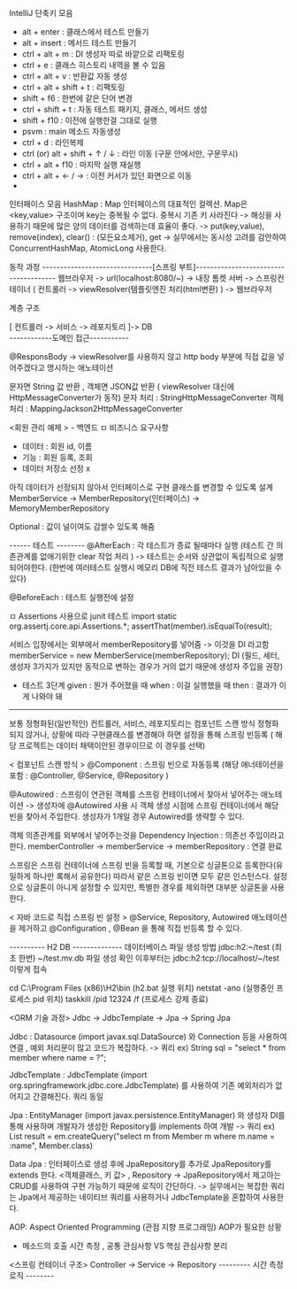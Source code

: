 IntelliJ 단축키 모음 
- alt + enter : 클래스에서 테스트 만들기 
- alt + insert : 메서드 테스트 만들기 
- ctrl + alt + m : DI 생성자 따로 바깥으로 리팩토링 
- ctrl + e : 클래스 히스토리 내역을 볼 수 있음 
- ctrl + alt + v : 반환값 자동 생성 
- ctrl + alt + shift + t : 리팩토링 
- shift + f6 : 한번에 같은 단어 변경 
- ctrl + shift + t : 자동 테스트 패키지, 클래스, 메서드 생성 
- shift + f10 : 이전에 실행한걸 그대로 실행 
- psvm : main 메소드 자동생성 
- ctrl + d : 라인복제 
- ctrl (or) alt + shift + ↑ / ↓ : 라인 이동 (구문 안에서만, 구문무시) 
- ctrl + alt + f10 : 마지막 실행 재실행 
- ctrl + alt + <- / -> : 이전 커서가 있던 화면으로 이동 
- 
인터페이스 모음 
HashMap : Map 인터페이스의 대표적인 컬렉션. Map은 <key,value> 구조이며  key는 중복될 수 없다. 중복시 기존 키 사라진다 
-> 해싱을 사용하기 때문에 많은 양의 데이터를 검색하는데 효율이 좋다. 
-> put(key,value), remove(index), clear() : (모든요소제거), get 
-> 실무에서는 동시성 고려를 감안하여 ConcurrentHashMap, AtomicLong 사용한다. 

동작 과정 
                                      -------------------------------[스프링 부트]--------------------------------------
웹브라우저 -> url(localhost:8080/~) -> 내장 톰켓 서버 -> 스프링컨테이너 ( 컨트롤러 -> viewResolver(템플릿엔진 처리(html변환) ) ->  웹브라우저 

계층 구조

[ 컨트롤러 -> 서비스 -> 레포지토리 ]-> DB                       
------------도메인 접근-----------


@ResponsBody 
-> viewResolver를 사용하지 않고 http body 부분에 직접 값을 넣어주겠다고 명시하는 애노테이션 

문자면 String 값 반환 , 객체면 JSON값 반환 ( viewResolver 대신에 HttpMessageConverter가 동작)
<HttpMessageConverter>
문자 처리 : StringHttpMessageConverter
객체 처리 : MappingJackson2HttpMessageConverter 

<회원 관리 예제 > - 백엔드 
ㅁ 비즈니스 요구사항 
- 데이터 : 회원 id, 이름 
- 기능 : 회원 등록, 조회
- 데이터 저장소 선정 x 

아직 데이터가 선정되지 않아서 인터페이스로 구현 클래스를 변경할 수 있도록 설계 
MemberService -> MemberRepository(인터페이스) -> MemoryMemberRepository 

Optional : 값이 널이여도 감쌀수 있도록 해줌 
  
------ 테스트 --------
@AfterEach : 각 테스트가 종료 될때마다 실행  (테스트 간 의존관계를 없애기위한 clear 작업 처리 ) 
-> 테스트는 순서와 상관없이 독립적으로 실행되어야한다. (한번에 여러테스트 실행시 메모리 DB에 직전 테스트 결과가 남아있을 수 있다) 
  
@BeforeEach : 테스트 실행전에 설정   
  
ㅁ Assertions 사용으로 junit 테스트
import static org.assertj.core.api.Assertions.*;
assertThat(member).isEqualTo(result);
 
서비스 입장에서는 외부에서 memberRepository를 넣어줌 -> 이것을 DI 라고함 
memberService = new MemberService(memberRepository);
DI (필드, 세터, 생성자 3가지가 있지만 동적으로 변하는 경우가 거의 없기 때문에 생성자 주입을 권장) 
  
- 테스트 3단계 
  given : 뭔가 주어졌을 때 
  when : 이걸 실행했을 때
  then : 결과가 이게 나와야 돼 
  
-------------------------
보통 정형화된(일반적인) 컨트롤러, 서비스, 레포지토리는 컴포넌트 스캔 방식
정형화 되지 않거나, 상황에 따라 구현클래스를 변경해야 하면 설정을 통해 스프링 빈등록 ( 해당 프로젝트는 데이터 채택이안된 경우이므로 이 경우를 선택) 
  
 < 컴포넌트 스캔 방식 >
@Component : 스프링 빈으로 자동등록 (해당 애너테이션을 포함 : @Controller, @Service, @Repository ) 
  
@Autowired : 스프링이 연관된 객체를 스프링 컨테이너에서 찾아서 넣어주는 애노테이션 
  -> 생성자에 @Autowired 사용 시 객체 생성 시점에 스프링 컨테이너에서 해당 빈을 찾아서 주입한다. 생성자가 1개일 경우 Autowired를 생략할 수 있다.
  
객체 의존관계를 외부에서 넣어주는것을 Dependency Injection : 의존선 주입이라고 한다. 
memberController -> memberService -> memberRepository : 연결 완료 

스프링은 스프링 컨테이너에 스프링 빈을 등록할 때, 기본으로 싱글톤으로 등록한다(유일하게 하나만 록해서 공유한다) 
따라서 같은 스프링 빈이면 모두 같은 인스턴스다. 설정으로 싱글톤이 아니게 설정할 수 있지만, 특별한 경우를 제외하면 대부분 싱글톤을 사용한다.

 < 자바 코드로 직접 스프링 빈 설정 >
@Service, Repository, Autowired 애노테이션을 제거하고 
@Configuration , @Bean 을 통해 직접 빈등록 할 수 있다. 
   
   
---------- H2 DB --------------
데이터베이스 파일 생성 방법
jdbc:h2:~/test (최초 한번)
~/test.mv.db 파일 생성 확인
이후부터는 jdbc:h2:tcp://localhost/~/test 이렇게 접속
   
cd C:\Program Files (x86)\H2\bin (h2.bat 실행 위치) 
netstat -ano (실행중인 프로세스  pid 위치)
taskkill /pid 12324 /f (프로세스 강제 종료)

 <ORM 기술 과정>
 Jdbc -> JdbcTemplate -> Jpa -> Spring Jpa 
   
 Jdbc : Datasource (import javax.sql.DataSource) 와 Connection 등을 사용하여 연결 , 예외 처리문이 많고 코드가 복잡하다. 
   -> 쿼리 ex) String sql = "select * from member where name = ?";
  
 JdbcTemplate : JdbcTemplate (import org.springframework.jdbc.core.JdbcTemplate) 를 사용하여 기존 예외처리가 없어지고 간결해진다. 쿼리 동일 
 
 Jpa : EntityManager (import javax.persistence.EntityManager) 와 생성자 DI를 통해 사용하며 개발자가 생성한 Repository를 implements 하여 개발
   -> 쿼리 ex)  List<Member> result = em.createQuery("select m from Member m where m.name = :name", Member.class)
 
 Data Jpa : 인터페이스로 생성 후에 JpaRepository를 추가로 JpaRepository를 extends 한다. <객체클래스, 키 값> , Repository 
   -> JpaRepository에서 제고아는 CRUD를 사용하여 구현 가능하기 때문에 로직이 간단하다.
   -> 실무에서는 복잡한 쿼리는 Jpa에서 제공하는 네이티브 쿼리를 사용하거나 JdbcTemplate을 혼합하여 사용한다.
   
   
AOP: Aspect Oriented Programming (관점 지향 프로그래밍) 
AOP가 필요한 상황 
- 메소드의 호출 시간 측정 , 공통 관심사항 VS 핵심 관심사항 분리 

 <스프링 컨테이너 구조> 
 Controller -> Service -> Repository
  --------- 시간 측정 로직 --------
